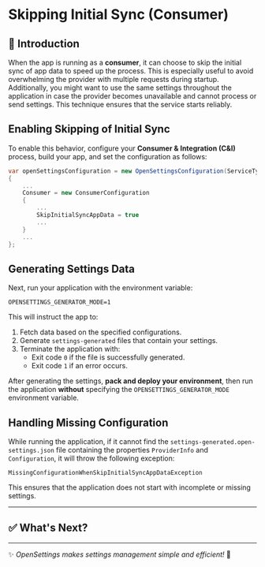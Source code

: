 # Skipping Initial Sync (Consumer)

## 📌 Introduction 

When the app is running as a **consumer**, it can choose to skip the initial sync of app data to speed up the process. This is especially useful to avoid overwhelming the provider with multiple requests during startup. Additionally, you might want to use the same settings throughout the application in case the provider becomes unavailable and cannot process or send settings. This technique ensures that the service starts reliably.

## Enabling Skipping of Initial Sync

To enable this behavior, configure your **Consumer & Integration (C&I)** process, build your app, and set the configuration as follows:

```csharp
var openSettingsConfiguration = new OpenSettingsConfiguration(ServiceType.Consumer)
{
    ...
    Consumer = new ConsumerConfiguration
    {
        ...
        SkipInitialSyncAppData = true
        ...
    }
    ...
};
```

## Generating Settings Data

Next, run your application with the environment variable:

```
OPENSETTINGS_GENERATOR_MODE=1
```

This will instruct the app to:

1. Fetch data based on the specified configurations.
2. Generate `settings-generated` files that contain your settings.
3. Terminate the application with:
   - Exit code `0` if the file is successfully generated.
   - Exit code `1` if an error occurs.

After generating the settings, **pack and deploy your environment**, then run the application **without** specifying the `OPENSETTINGS_GENERATOR_MODE` environment variable.

## Handling Missing Configuration

While running the application, if it cannot find the `settings-generated.open-settings.json` file containing the properties `ProviderInfo` and `Configuration`, it will throw the following exception:

```
MissingConfigurationWhenSkipInitialSyncAppDataException
```

This ensures that the application does not start with incomplete or missing settings.

---

## ✅ What's Next?

---

✨ *OpenSettings makes settings management simple and efficient!* 🚀